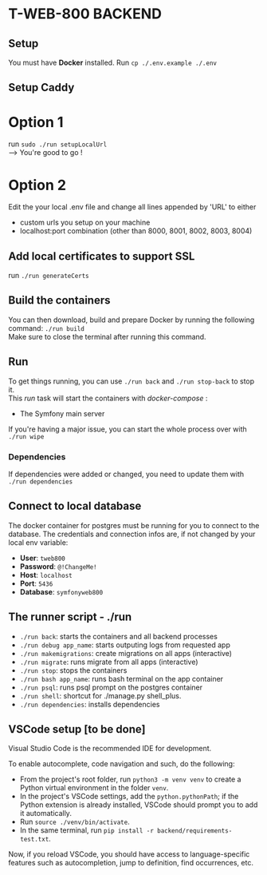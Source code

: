 # T-WEB-800 BACKEND

## Setup

You must have **Docker** installed.
Run `cp ./.env.example ./.env`

## Setup Caddy

# Option 1

run `sudo ./run setupLocalUrl`  
--> You're good to go !

# Option 2

Edit the your local .env file and change all lines appended by 'URL' to either

- custom urls you setup on your machine
- localhost:port combination (other than 8000, 8001, 8002, 8003, 8004)

## Add local certificates to support SSL

run `./run generateCerts`

## Build the containers

You can then download, build and prepare Docker by running the following command: `./run build`  
Make sure to close the terminal after running this command.

## Run

To get things running, you can use `./run back` and `./run stop-back` to stop it.  
This _run_ task will start the containers with _docker-compose_ :

- The Symfony main server

If you're having a major issue, you can start the whole process over with `./run wipe`

### Dependencies

If dependencies were added or changed, you need to update them with `./run dependencies`

## Connect to local database

The docker container for postgres must be running for you to connect to the database.
The credentials and connection infos are, if not changed by your local env variable:

- **User**: `tweb800`
- **Password**: `@!ChangeMe!`
- **Host**: `localhost`
- **Port**: `5436`
- **Database**: `symfonyweb800`

## The runner script - ./run

- `./run back`: starts the containers and all backend processes
- `./run debug app_name`: starts outputing logs from requested app
- `./run makemigrations`: create migrations on all apps (interactive)
- `./run migrate`: runs migrate from all apps (interactive)
- `./run stop`: stops the containers
- `./run bash app_name`: runs bash terminal on the app container
- `./run psql`: runs psql prompt on the postgres container
- `./run shell`: shortcut for ./manage.py shell_plus.
- `./run dependencies`: installs dependencies

## VSCode setup [to be done]

Visual Studio Code is the recommended IDE for development.

To enable autocomplete, code navigation and such, do the following:

- From the project's root folder, run `python3 -m venv venv` to create a Python virtual environment in the folder `venv`.
- In the project's VSCode settings, add the `python.pythonPath`; if the Python extension is already installed, VSCode should prompt you to add it automatically.
- Run `source ./venv/bin/activate`.
- In the same terminal, run `pip install -r backend/requirements-test.txt`.

Now, if you reload VSCode, you should have access to language-specific features such as autocompletion, jump to definition, find occurrences, etc.

